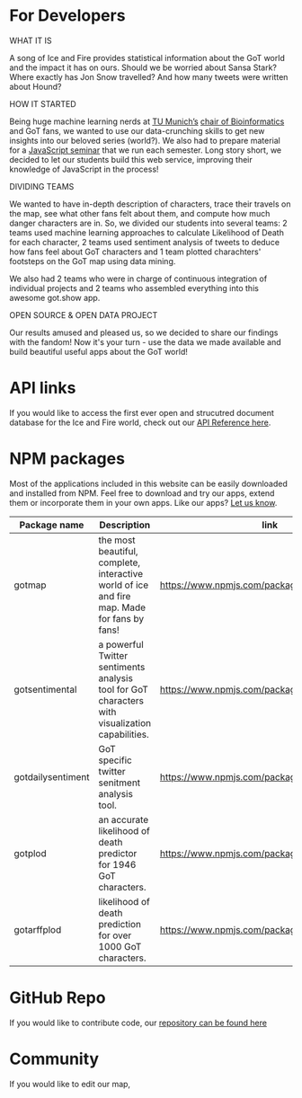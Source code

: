 #  For Developers

WHAT IT IS

A song of Ice and Fire provides statistical information about the GoT world and the impact it has on ours. Should we be worried about Sansa Stark? Where exactly has Jon Snow travelled? And how many tweets were written about Hound?

HOW IT STARTED

Being huge machine learning nerds at [TU Munich’s](https://www.tum.de/) [chair of Bioinformatics](https://rostlab.org/) and GoT fans, we wanted to use our data-crunching skills to get new insights into our beloved series (world?). We also had to prepare material for a [JavaScript seminar](https://rostlab.org/owiki/index.php/Javascript_technology_2016) that we run each semester. Long story short, we decided to let our students build this web service, improving their knowledge of JavaScript in the process!

DIVIDING TEAMS

We wanted to have in-depth description of characters, trace their travels on the map, see what other fans felt about them, and compute how much danger characters are in. So, we divided our students into several teams: 2 teams used machine learning approaches to calculate Likelihood of Death for each character, 2 teams used sentiment analysis of tweets to deduce how fans feel about GoT characters and 1 team plotted charachters' footsteps on the GoT map using data mining.

We also had 2 teams who were in charge of continuous integration of individual projects and 2 teams who assembled everything into this awesome got.show app.

OPEN SOURCE & OPEN DATA PROJECT

Our results amused and pleased us, so we decided to share our findings with the fandom!
Now it's your turn - use the data we made available and build beautiful useful apps about the GoT world!

# API links
If you would like to access the first ever open and strucutred document database for the Ice and Fire world, check out our [API Reference here](https://api.got.show/doc/). 

# NPM packages
Most of the applications included in this website can be easily downloaded and installed from NPM. Feel free to download and try our apps, extend them or incorporate them in your own apps. Like our apps? [Let us know](https://twitter.com/asoiad).

| Package name  | Description   | link  |
|---|---|---|
| gotmap  | the most beautiful, complete, interactive world of ice and fire map. Made for fans by fans!  | https://www.npmjs.com/package/gotmap  |
|  gotsentimental | a powerful Twitter sentiments analysis tool for GoT characters with visualization capabilities.   |  https://www.npmjs.com/package/gotsentimental |
| gotdailysentiment  | GoT specific twitter senitment analysis tool.  |  https://www.npmjs.com/package/gotdailysentiment |
| gotplod  | an accurate likelihood of death predictor for 1946 GoT characters.   |  https://www.npmjs.com/package/gotplod |
| gotarffplod  | likelihood of death prediction for over 1000 GoT characters.    |  https://www.npmjs.com/package/gotarffplod |


# GitHub Repo
If you would like to contribute code, our [repository can be found here](https://github.com/got-show/general)

# Community
If you would like to edit our map, 
